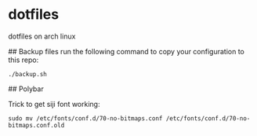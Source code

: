 # dotfiles
dotfiles on arch linux

## Backup files
run the following command to copy your configuration to this repo:
~~~
./backup.sh
~~~



## Polybar

Trick to get siji font working:
~~~
sudo mv /etc/fonts/conf.d/70-no-bitmaps.conf /etc/fonts/conf.d/70-no-bitmaps.conf.old
~~~
